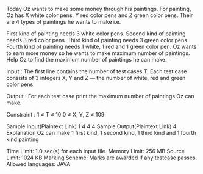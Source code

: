 Today Oz wants to make some money through his paintings. For painting, Oz has X white color pens, Y red color pens and Z green color pens. Their are 4 types of paintings he wants to make i.e. 

First kind of painting needs 3 white color pens.
Second kind of painting needs 3 red color pens.
Third kind of painting needs 3 green color pens.
Fourth kind of painting needs 1 white, 1 red and 1 green color pen.
Oz wants to earn more money so he wants to make maximum number of paintings. Help Oz to find the maximum number of paintings he can make.

Input :
The first line contains the number of test cases T. Each test case consists of 3 integers X, Y and Z — the number of white, red and green color pens.

Output :
For each test case print the maximum number of paintings Oz can make.

Constraint :
1 ≤ T ≤ 10
0 ≤ X, Y, Z ≤ 109

Sample Input(Plaintext Link)
 1
4 4 4
Sample Output(Plaintext Link)
 4
Explanation
Oz can make 1 first kind, 1 second kind, 1 third kind and 1 fourth kind painting

Time Limit: 1.0 sec(s) for each input file.
Memory Limit: 256 MB
Source Limit: 1024 KB
Marking Scheme: Marks are awarded if any testcase passes.
Allowed languages: JAVA